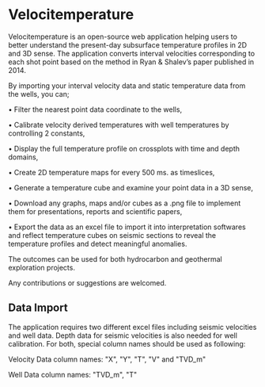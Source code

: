 # Velocitemperature

Velocitemperature is an open-source web application helping users to better understand the present-day subsurface temperature profiles in 2D and 3D sense. The application converts interval velocities corresponding to each shot point based on the method in Ryan & Shalev’s paper published in 2014.

By importing your interval velocity data and static temperature data from the wells, you can;

•	Filter the nearest point data coordinate to the wells,  

•	Calibrate velocity derived temperatures with well temperatures by controlling 2 constants,

•	Display the full temperature profile on crossplots with time and depth domains,

•	Create 2D temperature maps for every 500 ms. as timeslices,

•	Generate a temperature cube and examine your point data in a 3D sense,

•	Download any graphs, maps and/or cubes as a .png file to implement them for presentations, reports and scientific papers,

•	Export the data as an excel file to import it into interpretation softwares and reflect temperature cubes on seismic sections to reveal the temperature profiles and detect meaningful anomalies. 

The outcomes can be used for both hydrocarbon and geothermal exploration projects.

Any contributions or suggestions are welcomed.

## Data Import

The application requires two different excel files including seismic velocities and well data. Depth data for seismic velocities is also needed for well calibration. 
For both, special column names should be used as following: 

Velocity Data column names: "X", "Y", "T", "V" and "TVD_m"

Well Data column names: "TVD_m", "T"
